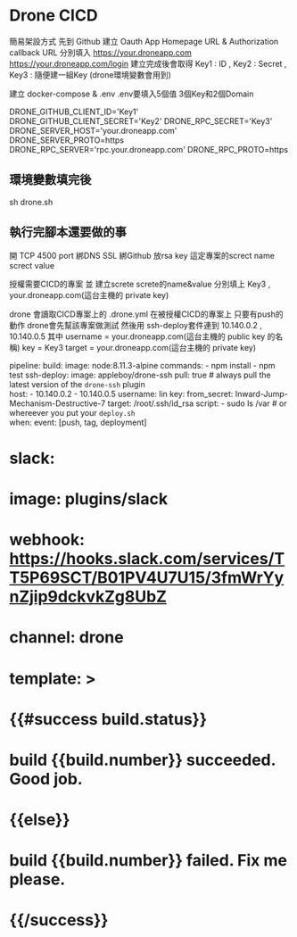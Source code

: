# Drone CICD
簡易架設方式
先到 Github 建立 Oauth App Homepage URL & Authorization callback URL 分別填入 https://your.droneapp.com https://your.droneapp.com/login 建立完成後會取得 Key1 : ID , Key2 : Secret , Key3 : 隨便建一組Key (drone環境變數會用到)

建立 docker-compose & .env .env要填入5個值 3個Key和2個Domain

DRONE_GITHUB_CLIENT_ID='Key1'
DRONE_GITHUB_CLIENT_SECRET='Key2'
DRONE_RPC_SECRET='Key3'
DRONE_SERVER_HOST='your.droneapp.com'
DRONE_SERVER_PROTO=https
DRONE_RPC_SERVER='rpc.your.droneapp.com'
DRONE_RPC_PROTO=https
## 環境變數填完後
sh drone.sh
## 執行完腳本還要做的事
開 TCP 4500 port
綁DNS
SSL
綁Github
放rsa key
這定專案的screct name screct value

授權需要CICD的專案 並 建立screte screte的name&value 分別填上 Key3 , your.droneapp.com(這台主機的 private key)

drone 會讀取CICD專案上的 .drone.yml 在被授權CICD的專案上 只要有push的動作 drone會先幫該專案做測試 然後用 ssh-deploy套件連到 10.140.0.2 , 10.140.0.5 其中 username = your.droneapp.com(這台主機的 public key 的名稱) key = Key3 target = your.droneapp.com(這台主機的 private key)

pipeline:
  build:
    image: node:8.11.3-alpine
    commands:
      - npm install
      - npm test
  ssh-deploy:
    image: appleboy/drone-ssh
    pull: true  # always pull the latest version of the `drone-ssh` plugin        
    host: 
      - 10.140.0.2
      - 10.140.0.5
    username: lin
    key:
      from_secret: Inward-Jump-Mechanism-Destructive-7
    target: /root/.ssh/id_rsa
    script:
      - sudo ls /var  # or whereever you put your `deploy.sh`       
    when:
      event: [push, tag, deployment]
  # slack:
  #   image: plugins/slack
  #   webhook: https://hooks.slack.com/services/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
  #   channel: drone
  #   template: > 
  #     {{#success build.status}}
  #       build {{build.number}} succeeded. Good job.
  #     {{else}}
  #       build {{build.number}} failed. Fix me please.
  #     {{/success}}